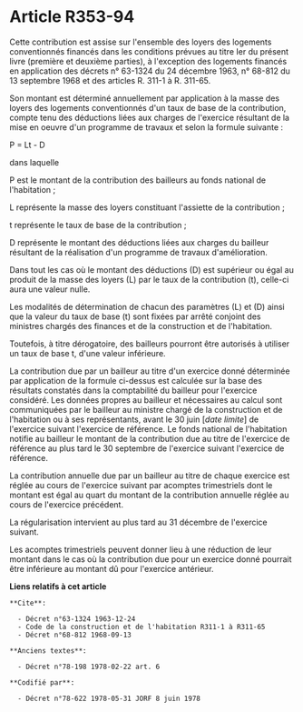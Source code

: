 # Article R353-94

Cette contribution est assise sur l'ensemble des loyers des logements conventionnés financés dans les conditions prévues au
titre Ier du présent livre (première et deuxième parties), à l'exception des logements financés en application des décrets n°
63-1324 du 24 décembre 1963, n° 68-812 du 13 septembre 1968 et des articles R. 311-1 à R. 311-65.

Son montant est déterminé annuellement par application à la masse des loyers des logements conventionnés d'un taux de base de
la contribution, compte tenu des déductions liées aux charges de l'exercice résultant de la mise en oeuvre d'un programme de
travaux et selon la formule suivante :

P = Lt - D

dans laquelle

P est le montant de la contribution des bailleurs au fonds national de l'habitation ;

L représente la masse des loyers constituant l'assiette de la contribution ;

t représente le taux de base de la contribution ;

D représente le montant des déductions liées aux charges du bailleur résultant de la réalisation d'un programme de travaux
d'amélioration.

Dans tout les cas où le montant des déductions (D) est supérieur ou égal au produit de la masse des loyers (L) par le taux de
la contribution (t), celle-ci aura une valeur nulle.

Les modalités de détermination de chacun des paramètres (L) et (D) ainsi que la valeur du taux de base (t) sont fixées par
arrêté conjoint des ministres chargés des finances et de la construction et de l'habitation.

Toutefois, à titre dérogatoire, des bailleurs pourront être autorisés à utiliser un taux de base t, d'une valeur inférieure.

La contribution due par un bailleur au titre d'un exercice donné déterminée par application de la formule ci-dessus est
calculée sur la base des résultats constatés dans la comptabilité du bailleur pour l'exercice considéré. Les données propres
au bailleur et nécessaires au calcul sont communiquées par le bailleur au ministre chargé de la construction et de
l'habitation ou à ses représentants, avant le 30 juin [*date limite*] de l'exercice suivant l'exercice de référence. Le fonds
national de l'habitation notifie au bailleur le montant de la contribution due au titre de l'exercice de référence au plus
tard le 30 septembre de l'exercice suivant l'exercice de référence.

La contribution annuelle due par un bailleur au titre de chaque exercice est réglée au cours de l'exercice suivant par
acomptes trimestriels dont le montant est égal au quart du montant de la contribution annuelle réglée au cours de l'exercice
précédent.

La régularisation intervient au plus tard au 31 décembre de l'exercice suivant.

Les acomptes trimestriels peuvent donner lieu à une réduction de leur montant dans le cas où la contribution due pour un
exercice donné pourrait être inférieure au montant dû pour l'exercice antérieur.

**Liens relatifs à cet article**

	**Cite**:

	  - Décret n°63-1324 1963-12-24
	  - Code de la construction et de l'habitation R311-1 à R311-65
	  - Décret n°68-812 1968-09-13

	**Anciens textes**:

	  - Décret n°78-198 1978-02-22 art. 6

	**Codifié par**:

	  - Décret n°78-622 1978-05-31 JORF 8 juin 1978
